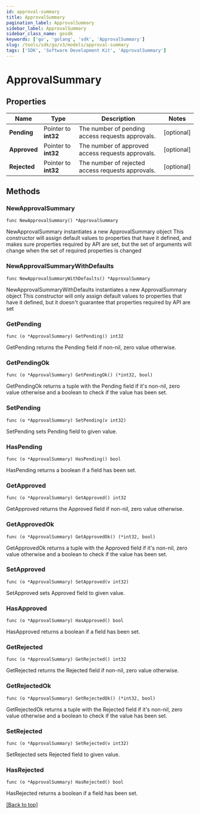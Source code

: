```yaml
---
id: approval-summary
title: ApprovalSummary
pagination_label: ApprovalSummary
sidebar_label: ApprovalSummary
sidebar_class_name: gosdk
keywords: ['go', 'golang', 'sdk', 'ApprovalSummary'] 
slug: /tools/sdk/go/v3/models/approval-summary
tags: ['SDK', 'Software Development Kit', 'ApprovalSummary']
---
```


# ApprovalSummary

## Properties

Name | Type | Description | Notes
------------ | ------------- | ------------- | -------------
**Pending** | Pointer to **int32** | The number of pending access requests approvals. | [optional] 
**Approved** | Pointer to **int32** | The number of approved access requests approvals. | [optional] 
**Rejected** | Pointer to **int32** | The number of rejected access requests approvals. | [optional] 

## Methods

### NewApprovalSummary

`func NewApprovalSummary() *ApprovalSummary`

NewApprovalSummary instantiates a new ApprovalSummary object
This constructor will assign default values to properties that have it defined,
and makes sure properties required by API are set, but the set of arguments
will change when the set of required properties is changed

### NewApprovalSummaryWithDefaults

`func NewApprovalSummaryWithDefaults() *ApprovalSummary`

NewApprovalSummaryWithDefaults instantiates a new ApprovalSummary object
This constructor will only assign default values to properties that have it defined,
but it doesn't guarantee that properties required by API are set

### GetPending

`func (o *ApprovalSummary) GetPending() int32`

GetPending returns the Pending field if non-nil, zero value otherwise.

### GetPendingOk

`func (o *ApprovalSummary) GetPendingOk() (*int32, bool)`

GetPendingOk returns a tuple with the Pending field if it's non-nil, zero value otherwise
and a boolean to check if the value has been set.

### SetPending

`func (o *ApprovalSummary) SetPending(v int32)`

SetPending sets Pending field to given value.

### HasPending

`func (o *ApprovalSummary) HasPending() bool`

HasPending returns a boolean if a field has been set.

### GetApproved

`func (o *ApprovalSummary) GetApproved() int32`

GetApproved returns the Approved field if non-nil, zero value otherwise.

### GetApprovedOk

`func (o *ApprovalSummary) GetApprovedOk() (*int32, bool)`

GetApprovedOk returns a tuple with the Approved field if it's non-nil, zero value otherwise
and a boolean to check if the value has been set.

### SetApproved

`func (o *ApprovalSummary) SetApproved(v int32)`

SetApproved sets Approved field to given value.

### HasApproved

`func (o *ApprovalSummary) HasApproved() bool`

HasApproved returns a boolean if a field has been set.

### GetRejected

`func (o *ApprovalSummary) GetRejected() int32`

GetRejected returns the Rejected field if non-nil, zero value otherwise.

### GetRejectedOk

`func (o *ApprovalSummary) GetRejectedOk() (*int32, bool)`

GetRejectedOk returns a tuple with the Rejected field if it's non-nil, zero value otherwise
and a boolean to check if the value has been set.

### SetRejected

`func (o *ApprovalSummary) SetRejected(v int32)`

SetRejected sets Rejected field to given value.

### HasRejected

`func (o *ApprovalSummary) HasRejected() bool`

HasRejected returns a boolean if a field has been set.


[[Back to top]](#) 


